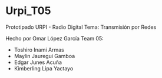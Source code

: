 # Urpi_T05

Prototipado URPI - Radio Digital
Tema:
Transmisión por Redes

Hecho por Omar López García
Team 05:
  - Toshiro Inami Armas
  - Maylin Jauregui Gamboa
  - Edgar Junes Acuña
  - Kimberling Lipa Yactayo
